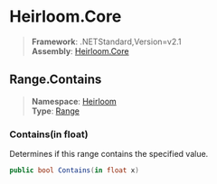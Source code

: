 # Heirloom.Core

> **Framework**: .NETStandard,Version=v2.1  
> **Assembly**: [Heirloom.Core][0]  

## Range.Contains

> **Namespace**: [Heirloom][0]  
> **Type**: [Range][1]  

### Contains(in float)

Determines if this range contains the specified value.

```cs
public bool Contains(in float x)
```

[0]: ../Heirloom.Core.md
[1]: Heirloom.Range.md
